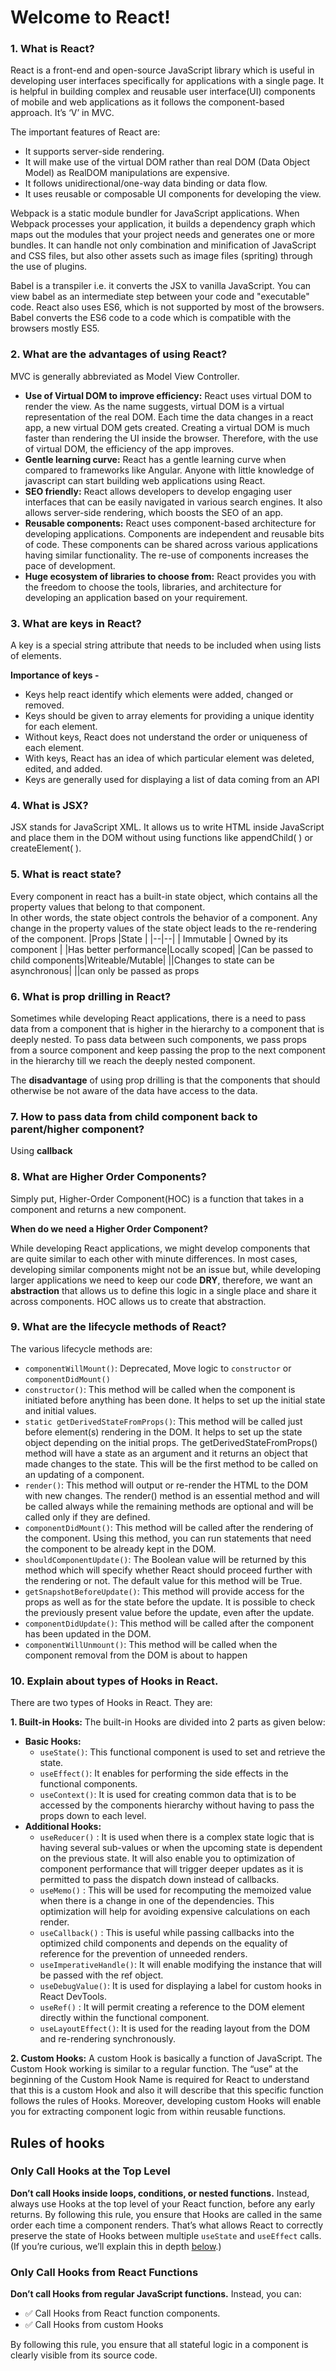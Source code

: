 # Welcome to React!

### 1. What is React?

React is a front-end and open-source JavaScript library which is useful in developing user interfaces specifically for applications with a single page. It is helpful in building complex and reusable user interface(UI) components of mobile and web applications as it follows the component-based approach. It’s ‘V’ in MVC.

The important features of React are:

-   It supports server-side rendering.
-   It will make use of the virtual DOM rather than real DOM (Data Object Model) as RealDOM manipulations are expensive.
-   It follows unidirectional/one-way data binding or data flow.
-   It uses reusable or composable UI components for developing the view.

Webpack is a static module bundler for JavaScript applications. When Webpack processes your application, it builds a dependency graph which maps out the modules that your project needs and generates one or more bundles. It can handle not only combination and minification of JavaScript and CSS files, but also other assets such as image files (spriting) through the use of plugins.

Babel is a transpiler i.e. it converts the JSX to vanilla JavaScript. You can view babel as an intermediate step between your code and "executable" code. React also uses ES6, which is not supported by most of the browsers. Babel converts the ES6 code to a code which is compatible with the browsers mostly ES5.

### 2. What are the advantages of using React?

MVC is generally abbreviated as Model View Controller.

-   **Use of Virtual DOM to improve efficiency:** React uses virtual DOM to render the view. As the name suggests, virtual DOM is a virtual representation of the real DOM. Each time the data changes in a react app, a new virtual DOM gets created. Creating a virtual DOM is much faster than rendering the UI inside the browser. Therefore, with the use of virtual DOM, the efficiency of the app improves.
-   **Gentle learning curve:**  React has a gentle learning curve when compared to frameworks like Angular. Anyone with little knowledge of javascript can start building web applications using React.
-   **SEO friendly:**  React allows developers to develop engaging user interfaces that can be easily navigated in various search engines. It also allows server-side rendering, which boosts the SEO of an app.
-   **Reusable components:** React uses component-based architecture for developing applications. Components are independent and reusable bits of code. These components can be shared across various applications having similar functionality. The re-use of components increases the pace of development.
-   **Huge ecosystem of libraries to choose from:** React provides you with the freedom to choose the tools, libraries, and architecture for developing an application based on your requirement.

### 3. What are keys in React?

A key is a special string attribute that needs to be included when using lists of elements.

**Importance of keys -**
-   Keys help react identify which elements were added, changed or removed.
-   Keys should be given to array elements for providing a unique identity for each element.
-   Without keys, React does not understand the order or uniqueness of each element.
-   With keys, React has an idea of which particular element was deleted, edited, and added.
-   Keys are generally used for displaying a list of data coming from an API

### 4. What is JSX?

JSX stands for JavaScript XML. It allows us to write HTML inside JavaScript and place them in the DOM without using functions like appendChild( ) or createElement( ).

### 5. What is react state?

Every component in react has a built-in state object, which contains all the property values that belong to that component.  
In other words, the state object controls the behavior of a component. Any change in the property values of the state object leads to the re-rendering of the component.
|Props  |State  |
|--|--|
| Immutable | Owned by its component |
|Has better performance|Locally scoped|
|Can be passed to child components|Writeable/Mutable|
||Changes to state can be asynchronous|
||can only be passed as props

### 6. What is prop drilling in React?
Sometimes while developing React applications, there is a need to pass data from a component that is higher in the hierarchy to a component that is deeply nested. To pass data between such components, we pass props from a source component and keep passing the prop to the next component in the hierarchy till we reach the deeply nested component.

The  **disadvantage**  of using prop drilling is that the components that should otherwise be not aware of the data have access to the data.

### 7. How to pass data from child component back to parent/higher component?
Using **callback**

### 8. What are Higher Order Components?

Simply put, Higher-Order Component(HOC) is a function that takes in a component and returns a new component.

**When do we need a Higher Order Component?**

While developing React applications, we might develop components that are quite similar to each other with minute differences. In most cases, developing similar components might not be an issue but, while developing larger applications we need to keep our code  **DRY**, therefore, we want an  **abstraction**  that allows us to define this logic in a single place and share it across components. HOC allows us to create that abstraction.

### 9. What are the lifecycle methods of React?

The various lifecycle methods are:

-  `componentWillMount()`: Deprecated, Move logic to `constructor` or `componentDidMount()`
-  `constructor()`: This method will be called when the component is initiated before anything has been done. It helps to set up the initial state and initial values.
-  `static getDerivedStateFromProps()`: This method will be called just before element(s) rendering in the DOM. It helps to set up the state object depending on the initial props. The getDerivedStateFromProps() method will have a state as an argument and it returns an object that made changes to the state. This will be the first method to be called on an updating of a component.
-   `render()`: This method will output or re-render the HTML to the DOM with new changes. The render() method is an essential method and will be called always while the remaining methods are optional and will be called only if they are defined.
-   `componentDidMount()`: This method will be called after the rendering of the component. Using this method, you can run statements that need the component to be already kept in the DOM.
-   `shouldComponentUpdate()`: The Boolean value will be returned by this method which will specify whether React should proceed further with the rendering or not. The default value for this method will be True.
-   `getSnapshotBeforeUpdate()`: This method will provide access for the props as well as for the state before the update. It is possible to check the previously present value before the update, even after the update.
-   `componentDidUpdate()`: This method will be called after the component has been updated in the DOM.
-   `componentWillUnmount()`: This method will be called when the component removal from the DOM is about to happen

### 10. Explain about types of Hooks in React.

There are two types of Hooks in React. They are:

**1. Built-in Hooks:**  The built-in Hooks are divided into 2 parts as given below:

-   **Basic Hooks:**
    -   `useState()`: This functional component is used to set and retrieve the state.
    -   `useEffect()`: It enables for performing the side effects in the functional components.
    -   `useContext()`: It is used for creating common data that is to be accessed by the components hierarchy without having to pass the props down to each level.
-   **Additional Hooks:**
    -   `useReducer()`  : It is used when there is a complex state logic that is having several sub-values or when the upcoming state is dependent on the previous state. It will also enable you to optimization of component performance that will trigger deeper updates as it is permitted to pass the dispatch down instead of callbacks.
    -   `useMemo()`  : This will be used for recomputing the memoized value when there is a change in one of the dependencies. This optimization will help for avoiding expensive calculations on each render.
    -   `useCallback()`  : This is useful while passing callbacks into the optimized child components and depends on the equality of reference for the prevention of unneeded renders.
    -   `useImperativeHandle()`: It will enable modifying the instance that will be passed with the ref object.
    -   `useDebugValue()`: It is used for displaying a label for custom hooks in React DevTools.
    -   `useRef()`  : It will permit creating a reference to the DOM element directly within the functional component.
    -   `useLayoutEffect()`: It is used for the reading layout from the DOM and re-rendering synchronously.

**2. Custom Hooks:** A custom Hook is basically a function of JavaScript. The Custom Hook working is similar to a regular function. The “use” at the beginning of the Custom Hook Name is required for React to understand that this is a custom Hook and also it will describe that this specific function follows the rules of Hooks. Moreover, developing custom Hooks will enable you for extracting component logic from within reusable functions.

## Rules of hooks

### Only Call Hooks at the Top Level

**Don’t call Hooks inside loops, conditions, or nested functions.**  Instead, always use Hooks at the top level of your React function, before any early returns. By following this rule, you ensure that Hooks are called in the same order each time a component renders. That’s what allows React to correctly preserve the state of Hooks between multiple  `useState`  and  `useEffect`  calls. (If you’re curious, we’ll explain this in depth  [below](https://reactjs.org/docs/hooks-rules.html#explanation).)

### [](https://reactjs.org/docs/hooks-rules.html#only-call-hooks-from-react-functions)Only Call Hooks from React Functions

**Don’t call Hooks from regular JavaScript functions.**  Instead, you can:

-   ✅ Call Hooks from React function components.
-   ✅ Call Hooks from custom Hooks

By following this rule, you ensure that all stateful logic in a component is clearly visible from its source code.